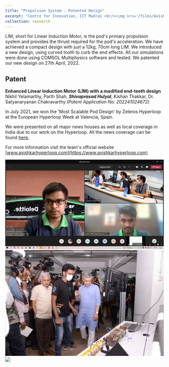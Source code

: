 ```yaml
---
title: "Propulsion System - Patented Design"
excerpt: "Centre for Innovation, IIT Madras <br/><img src='/files/Avishkar/LIM.jpg'  width='50%' alt='HyperloopPic'>"
collection: research
---
```

LIM, short for Linear Induction Motor, is the pod's primary propulsion system and provides the thrust required for the pod's acceleration. We have achieved a compact design with just a 12kg, 70cm long LIM. We introduced a new design, using curved tooth to curb the end effects.  All our simulations were done using COMSOL Multiphysics software and tested.
We patented our new design on 27th April, 2022.

## Patent

**Enhanced Linear Induction Motor (LIM) with a modified end-teeth design**
Nikhil Yelamarthy, Parth Shah, ***Shivaprasad Hulyal***, Kishan Thakkar, Dr. Satyanaryanan Chakravarthy
*(Patent Application No: 202241024672)*

In July 2021, we won the 'Most Scalable Pod Design' by Zeleros Hyperloop at the European Hyperloop Week at Valencia, Spain.

We were presented on all major news houses as well as local coverage in India due to our work on the Hyperloop. All the news coverage can be found [here.](https://shivaprasaduh.github.io//files/Avishkar/avishkar_news.pdf)

For more information visit the team's official website [www.avishkarhyperloop.com](https://www.avishkarhyperloop.com)

<img src='\files\Avishkar\Shiva-Online-EHW.jpeg'>

<img src='\files\Avishkar\MinisterLookinatLIM.jpeg'>

<img src='\files\Avishkar\Team-with-Pod.jpg'>
